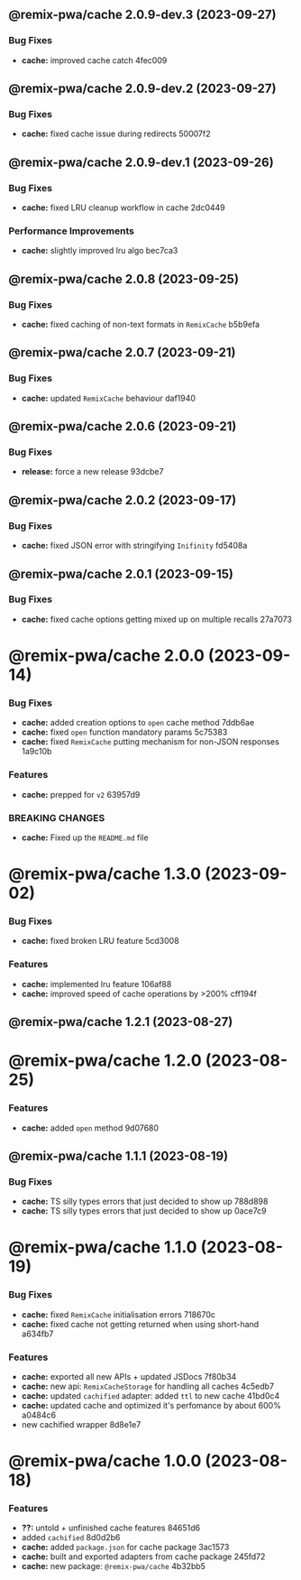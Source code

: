 ## @remix-pwa/cache 2.0.9-dev.3 (2023-09-27)


### Bug Fixes

* **cache:** improved cache catch 4fec009

## @remix-pwa/cache 2.0.9-dev.2 (2023-09-27)


### Bug Fixes

* **cache:** fixed cache issue during redirects 50007f2

## @remix-pwa/cache 2.0.9-dev.1 (2023-09-26)


### Bug Fixes

* **cache:** fixed LRU cleanup workflow in cache 2dc0449


### Performance Improvements

* **cache:** slightly improved lru algo bec7ca3

## @remix-pwa/cache 2.0.8 (2023-09-25)


### Bug Fixes

* **cache:** fixed caching of non-text formats in `RemixCache` b5b9efa

## @remix-pwa/cache 2.0.7 (2023-09-21)


### Bug Fixes

* **cache:** updated `RemixCache` behaviour daf1940

## @remix-pwa/cache 2.0.6 (2023-09-21)


### Bug Fixes

* **release:** force a new release 93dcbe7

## @remix-pwa/cache 2.0.2 (2023-09-17)


### Bug Fixes

* **cache:** fixed JSON error with stringifying `Inifinity` fd5408a

## @remix-pwa/cache 2.0.1 (2023-09-15)


### Bug Fixes

* **cache:** fixed cache options getting mixed up on multiple recalls 27a7073

# @remix-pwa/cache 2.0.0 (2023-09-14)


### Bug Fixes

* **cache:** added creation options to `open` cache method 7ddb6ae
* **cache:** fixed `open` function mandatory params 5c75383
* **cache:** fixed `RemixCache` putting mechanism for non-JSON responses 1a9c10b


### Features

* **cache:** prepped for `v2` 63957d9


### BREAKING CHANGES

* **cache:** Fixed up the `README.md` file

# @remix-pwa/cache 1.3.0 (2023-09-02)


### Bug Fixes

* **cache:** fixed broken LRU feature 5cd3008


### Features

* **cache:** implemented lru feature 106af88
* **cache:** improved speed of cache operations by >200% cff194f

## @remix-pwa/cache 1.2.1 (2023-08-27)

# @remix-pwa/cache 1.2.0 (2023-08-25)


### Features

* **cache:** added `open` method 9d07680

## @remix-pwa/cache 1.1.1 (2023-08-19)


### Bug Fixes

* **cache:** TS silly types errors that just decided to show up 788d898
* **cache:** TS silly types errors that just decided to show up 0ace7c9

# @remix-pwa/cache 1.1.0 (2023-08-19)


### Bug Fixes

* **cache:** fixed `RemixCache` initialisation errors 718670c
* **cache:** fixed cache not getting returned when using short-hand a634fb7


### Features

* **cache:** exported all new APIs + updated JSDocs 7f80b34
* **cache:** new api: `RemixCacheStorage` for handling all caches 4c5edb7
* **cache:** updated `cachified` adapter: added `ttl` to new cache 41bd0c4
* **cache:** updated cache and optimized it's perfomance by about 600% a0484c6
* new cachified wrapper 8d8e1e7

# @remix-pwa/cache 1.0.0 (2023-08-18)


### Features

* **??:** untold + unfinished cache features 84651d6
* added `cachified` 8d0d2b6
* **cache:** added `package.json` for cache package 3ac1573
* **cache:** built and exported adapters from cache package 245fd72
* **cache:** new package: `@remix-pwa/cache` 4b32bb5
